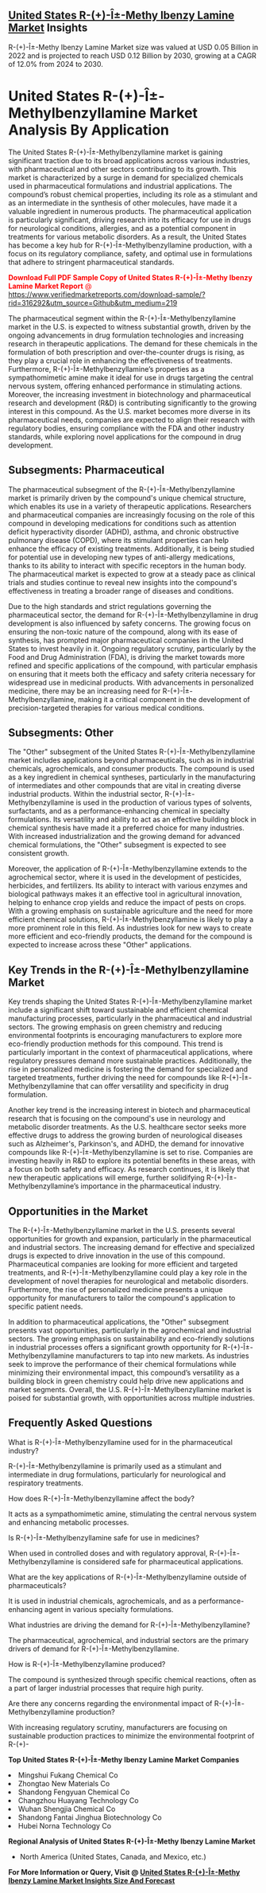 <h2><a href="https://www.verifiedmarketreports.com/download-sample/?rid=316292&amp;utm_source=Github&amp;utm_medium=219" target="_blank">United States R-(+)-Î±-Methy Ibenzy Lamine Market</a> Insights</h2><p>R-(+)-Î±-Methy Ibenzy Lamine Market size was valued at USD 0.05 Billion in 2022 and is projected to reach USD 0.12 Billion by 2030, growing at a CAGR of 12.0% from 2024 to 2030.</p><p> <h1>United States R-(+)-Î±-Methylbenzyllamine Market Analysis By Application</h1> <p>The United States R-(+)-Î±-Methylbenzyllamine market is gaining significant traction due to its broad applications across various industries, with pharmaceutical and other sectors contributing to its growth. This market is characterized by a surge in demand for specialized chemicals used in pharmaceutical formulations and industrial applications. The compound’s robust chemical properties, including its role as a stimulant and as an intermediate in the synthesis of other molecules, have made it a valuable ingredient in numerous products. The pharmaceutical application is particularly significant, driving research into its efficacy for use in drugs for neurological conditions, allergies, and as a potential component in treatments for various metabolic disorders. As a result, the United States has become a key hub for R-(+)-Î±-Methylbenzyllamine production, with a focus on its regulatory compliance, safety, and optimal use in formulations that adhere to stringent pharmaceutical standards. <p><span class=""><span style="color: #ff0000;"><strong>Download Full PDF Sample Copy of United States R-(+)-Î±-Methy Ibenzy Lamine Market Report</strong> @ </span><a href="https://www.verifiedmarketreports.com/download-sample/?rid=316292&amp;utm_source=Github&amp;utm_medium=219" target="_blank">https://www.verifiedmarketreports.com/download-sample/?rid=316292&amp;utm_source=Github&amp;utm_medium=219</a></span></p> The pharmaceutical segment within the R-(+)-Î±-Methylbenzyllamine market in the U.S. is expected to witness substantial growth, driven by the ongoing advancements in drug formulation technologies and increasing research in therapeutic applications. The demand for these chemicals in the formulation of both prescription and over-the-counter drugs is rising, as they play a crucial role in enhancing the effectiveness of treatments. Furthermore, R-(+)-Î±-Methylbenzyllamine’s properties as a sympathomimetic amine make it ideal for use in drugs targeting the central nervous system, offering enhanced performance in stimulating actions. Moreover, the increasing investment in biotechnology and pharmaceutical research and development (R&D) is contributing significantly to the growing interest in this compound. As the U.S. market becomes more diverse in its pharmaceutical needs, companies are expected to align their research with regulatory bodies, ensuring compliance with the FDA and other industry standards, while exploring novel applications for the compound in drug development. <h2>Subsegments: Pharmaceutical</h2> <p>The pharmaceutical subsegment of the R-(+)-Î±-Methylbenzyllamine market is primarily driven by the compound's unique chemical structure, which enables its use in a variety of therapeutic applications. Researchers and pharmaceutical companies are increasingly focusing on the role of this compound in developing medications for conditions such as attention deficit hyperactivity disorder (ADHD), asthma, and chronic obstructive pulmonary disease (COPD), where its stimulant properties can help enhance the efficacy of existing treatments. Additionally, it is being studied for potential use in developing new types of anti-allergy medications, thanks to its ability to interact with specific receptors in the human body. The pharmaceutical market is expected to grow at a steady pace as clinical trials and studies continue to reveal new insights into the compound's effectiveness in treating a broader range of diseases and conditions. <p>Due to the high standards and strict regulations governing the pharmaceutical sector, the demand for R-(+)-Î±-Methylbenzyllamine in drug development is also influenced by safety concerns. The growing focus on ensuring the non-toxic nature of the compound, along with its ease of synthesis, has prompted major pharmaceutical companies in the United States to invest heavily in it. Ongoing regulatory scrutiny, particularly by the Food and Drug Administration (FDA), is driving the market towards more refined and specific applications of the compound, with particular emphasis on ensuring that it meets both the efficacy and safety criteria necessary for widespread use in medicinal products. With advancements in personalized medicine, there may be an increasing need for R-(+)-Î±-Methylbenzyllamine, making it a critical component in the development of precision-targeted therapies for various medical conditions. <h2>Subsegments: Other</h2> <p>The "Other" subsegment of the United States R-(+)-Î±-Methylbenzyllamine market includes applications beyond pharmaceuticals, such as in industrial chemicals, agrochemicals, and consumer products. The compound is used as a key ingredient in chemical syntheses, particularly in the manufacturing of intermediates and other compounds that are vital in creating diverse industrial products. Within the industrial sector, R-(+)-Î±-Methylbenzyllamine is used in the production of various types of solvents, surfactants, and as a performance-enhancing chemical in specialty formulations. Its versatility and ability to act as an effective building block in chemical synthesis have made it a preferred choice for many industries. With increased industrialization and the growing demand for advanced chemical formulations, the "Other" subsegment is expected to see consistent growth. <p>Moreover, the application of R-(+)-Î±-Methylbenzyllamine extends to the agrochemical sector, where it is used in the development of pesticides, herbicides, and fertilizers. Its ability to interact with various enzymes and biological pathways makes it an effective tool in agricultural innovation, helping to enhance crop yields and reduce the impact of pests on crops. With a growing emphasis on sustainable agriculture and the need for more efficient chemical solutions, R-(+)-Î±-Methylbenzyllamine is likely to play a more prominent role in this field. As industries look for new ways to create more efficient and eco-friendly products, the demand for the compound is expected to increase across these "Other" applications. <h2>Key Trends in the R-(+)-Î±-Methylbenzyllamine Market</h2> <p>Key trends shaping the United States R-(+)-Î±-Methylbenzyllamine market include a significant shift toward sustainable and efficient chemical manufacturing processes, particularly in the pharmaceutical and industrial sectors. The growing emphasis on green chemistry and reducing environmental footprints is encouraging manufacturers to explore more eco-friendly production methods for this compound. This trend is particularly important in the context of pharmaceutical applications, where regulatory pressures demand more sustainable practices. Additionally, the rise in personalized medicine is fostering the demand for specialized and targeted treatments, further driving the need for compounds like R-(+)-Î±-Methylbenzyllamine that can offer versatility and specificity in drug formulation. <p>Another key trend is the increasing interest in biotech and pharmaceutical research that is focusing on the compound's use in neurology and metabolic disorder treatments. As the U.S. healthcare sector seeks more effective drugs to address the growing burden of neurological diseases such as Alzheimer's, Parkinson's, and ADHD, the demand for innovative compounds like R-(+)-Î±-Methylbenzyllamine is set to rise. Companies are investing heavily in R&D to explore its potential benefits in these areas, with a focus on both safety and efficacy. As research continues, it is likely that new therapeutic applications will emerge, further solidifying R-(+)-Î±-Methylbenzyllamine’s importance in the pharmaceutical industry. <h2>Opportunities in the Market</h2> <p>The R-(+)-Î±-Methylbenzyllamine market in the U.S. presents several opportunities for growth and expansion, particularly in the pharmaceutical and industrial sectors. The increasing demand for effective and specialized drugs is expected to drive innovation in the use of this compound. Pharmaceutical companies are looking for more efficient and targeted treatments, and R-(+)-Î±-Methylbenzyllamine could play a key role in the development of novel therapies for neurological and metabolic disorders. Furthermore, the rise of personalized medicine presents a unique opportunity for manufacturers to tailor the compound's application to specific patient needs. <p>In addition to pharmaceutical applications, the "Other" subsegment presents vast opportunities, particularly in the agrochemical and industrial sectors. The growing emphasis on sustainability and eco-friendly solutions in industrial processes offers a significant growth opportunity for R-(+)-Î±-Methylbenzyllamine manufacturers to tap into new markets. As industries seek to improve the performance of their chemical formulations while minimizing their environmental impact, this compound’s versatility as a building block in green chemistry could help drive new applications and market segments. Overall, the U.S. R-(+)-Î±-Methylbenzyllamine market is poised for substantial growth, with opportunities across multiple industries. <h2>Frequently Asked Questions</h2> <p>What is R-(+)-Î±-Methylbenzyllamine used for in the pharmaceutical industry?</p> <p>R-(+)-Î±-Methylbenzyllamine is primarily used as a stimulant and intermediate in drug formulations, particularly for neurological and respiratory treatments.</p> <p>How does R-(+)-Î±-Methylbenzyllamine affect the body?</p> <p>It acts as a sympathomimetic amine, stimulating the central nervous system and enhancing metabolic processes.</p> <p>Is R-(+)-Î±-Methylbenzyllamine safe for use in medicines?</p> <p>When used in controlled doses and with regulatory approval, R-(+)-Î±-Methylbenzyllamine is considered safe for pharmaceutical applications.</p> <p>What are the key applications of R-(+)-Î±-Methylbenzyllamine outside of pharmaceuticals?</p> <p>It is used in industrial chemicals, agrochemicals, and as a performance-enhancing agent in various specialty formulations.</p> <p>What industries are driving the demand for R-(+)-Î±-Methylbenzyllamine?</p> <p>The pharmaceutical, agrochemical, and industrial sectors are the primary drivers of demand for R-(+)-Î±-Methylbenzyllamine.</p> <p>How is R-(+)-Î±-Methylbenzyllamine produced?</p> <p>The compound is synthesized through specific chemical reactions, often as a part of larger industrial processes that require high purity.</p> <p>Are there any concerns regarding the environmental impact of R-(+)-Î±-Methylbenzyllamine production?</p> <p>With increasing regulatory scrutiny, manufacturers are focusing on sustainable production practices to minimize the environmental footprint of R-(+)-</p><p><strong>Top United States R-(+)-Î±-Methy Ibenzy Lamine Market Companies</strong></p><div data-test-id=""><p><li>Mingshui Fukang Chemical Co</li><li> Zhongtao New Materials Co</li><li> Shandong Fengyuan Chemical Co</li><li> Changzhou Huayang Technology Co</li><li> Wuhan Shengjia Chemical Co</li><li> Shandong Fantai Jinghua Biotechnology Co</li><li> Hubei Norna Technology Co</li></p><div><strong>Regional Analysis of&nbsp;United States R-(+)-Î±-Methy Ibenzy Lamine Market</strong></div><ul><li dir="ltr"><p dir="ltr">North America&nbsp;(United States, Canada, and Mexico, etc.)</p></li></ul><p><strong>For More Information or Query, Visit @&nbsp;</strong><strong><a href="https://www.verifiedmarketreports.com/product/r-Î±-methy-ibenzy-lamine-market/?utm_source=Github&amp;utm_medium=219" target="_blank">United States R-(+)-Î±-Methy Ibenzy Lamine Market Insights Size And Forecast</a></strong></p></div>
